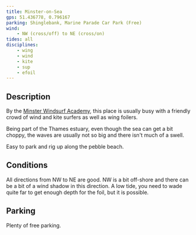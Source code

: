 ```yaml
---
title: Minster-on-Sea
gps: 51.436778, 0.796167
parking: Shinglebank, Marine Parade Car Park (Free)
wind: 
    - NW (cross/off) to NE (cross/on)
tides: all
disciplines:
    - wing
    - wind
    - kite
    - sup
    - efoil
---
```

## Description

By the [Minster Windsurf Academy](https://minsterwindsurf.com/), this place is usually busy with a friendly crowd of wind and kite surfers as well as wing foilers.

Being part of the Thames estuary, even though the sea can get a bit choppy, the waves are usually not so big and there isn't much of a swell.

Easy to park and rig up along the pebble beach.

## Conditions

All directions from NW to NE are good. NW is a bit off-shore and there can be a bit of a wind shadow in this direction.
A low tide, you need to wade quite far to get enough depth for the foil, but it is possible.

## Parking

Plenty of free parking.
